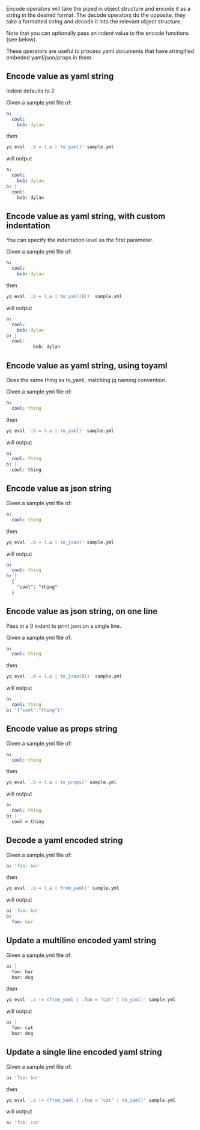 Encode operators will take the piped in object structure and encode it as a string in the desired format. The decode operators do the opposite, they take a formatted string and decode it into the relevant object structure.

Note that you can optionally pass an indent value to the encode functions (see below).

These operators are useful to process yaml documents that have stringified embeded yaml/json/props in them.
## Encode value as yaml string
Indent defaults to 2

Given a sample.yml file of:
```yaml
a:
  cool:
    bob: dylan
```
then
```bash
yq eval '.b = (.a | to_yaml)' sample.yml
```
will output
```yaml
a:
  cool:
    bob: dylan
b: |
  cool:
    bob: dylan
```

## Encode value as yaml string, with custom indentation
You can specify the indentation level as the first parameter.

Given a sample.yml file of:
```yaml
a:
  cool:
    bob: dylan
```
then
```bash
yq eval '.b = (.a | to_yaml(8))' sample.yml
```
will output
```yaml
a:
  cool:
    bob: dylan
b: |
  cool:
          bob: dylan
```

## Encode value as yaml string, using toyaml
Does the same thing as to_yaml, matching jq naming convention.

Given a sample.yml file of:
```yaml
a:
  cool: thing
```
then
```bash
yq eval '.b = (.a | to_yaml)' sample.yml
```
will output
```yaml
a:
  cool: thing
b: |
  cool: thing
```

## Encode value as json string
Given a sample.yml file of:
```yaml
a:
  cool: thing
```
then
```bash
yq eval '.b = (.a | to_json)' sample.yml
```
will output
```yaml
a:
  cool: thing
b: |
  {
    "cool": "thing"
  }
```

## Encode value as json string, on one line
Pass in a 0 indent to print json on a single line.

Given a sample.yml file of:
```yaml
a:
  cool: thing
```
then
```bash
yq eval '.b = (.a | to_json(0))' sample.yml
```
will output
```yaml
a:
  cool: thing
b: '{"cool":"thing"}'
```

## Encode value as props string
Given a sample.yml file of:
```yaml
a:
  cool: thing
```
then
```bash
yq eval '.b = (.a | to_props)' sample.yml
```
will output
```yaml
a:
  cool: thing
b: |
  cool = thing
```

## Decode a yaml encoded string
Given a sample.yml file of:
```yaml
a: 'foo: bar'
```
then
```bash
yq eval '.b = (.a | from_yaml)' sample.yml
```
will output
```yaml
a: 'foo: bar'
b:
  foo: bar
```

## Update a multiline encoded yaml string
Given a sample.yml file of:
```yaml
a: |
  foo: bar
  baz: dog

```
then
```bash
yq eval '.a |= (from_yaml | .foo = "cat" | to_yaml)' sample.yml
```
will output
```yaml
a: |
  foo: cat
  baz: dog
```

## Update a single line encoded yaml string
Given a sample.yml file of:
```yaml
a: 'foo: bar'
```
then
```bash
yq eval '.a |= (from_yaml | .foo = "cat" | to_yaml)' sample.yml
```
will output
```yaml
a: 'foo: cat'
```

